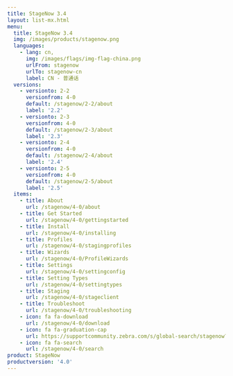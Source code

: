 ```yaml
---
title: StageNow 3.4
layout: list-mx.html
menu:
  title: StageNow 3.4
  img: /images/products/stagenow.png
  languages:
    - lang: cn,
      img: /images/flags/img-flag-china.png
      urlFrom: stagenow
      urlTo: stagenow-cn
      label: CN - 普通话
  versions:
    - versionto: 2-2
      versionfrom: 4-0
      default: /stagenow/2-2/about
      label: '2.2'
    - versionto: 2-3
      versionfrom: 4-0
      default: /stagenow/2-3/about
      label: '2.3'
    - versionto: 2-4
      versionfrom: 4-0
      default: /stagenow/2-4/about
      label: '2.4'
    - versionto: 2-5
      versionfrom: 4-0
      default: /stagenow/2-5/about
      label: '2.5'
  items:
    - title: About
      url: /stagenow/4-0/about
    - title: Get Started
      url: /stagenow/4-0/gettingstarted
    - title: Install
      url: /stagenow/4-0/installing
    - title: Profiles
      url: /stagenow/4-0/stagingprofiles
    - title: Wizards
      url: /stagenow/4-0/ProfileWizards
    - title: Settings
      url: /stagenow/4-0/settingconfig
    - title: Setting Types
      url: /stagenow/4-0/settingtypes
    - title: Staging
      url: /stagenow/4-0/stageclient
    - title: Troubleshoot
      url: /stagenow/4-0/troubleshooting
    - icon: fa fa-download
      url: /stagenow/4-0/download    
    - icon: fa fa-graduation-cap
      url: https://supportcommunity.zebra.com/s/global-search/stagenow?language=en_US
    - icon: fa fa-search
      url: /stagenow/4-0/search
product: StageNow
productversion: '4.0'
---
```














